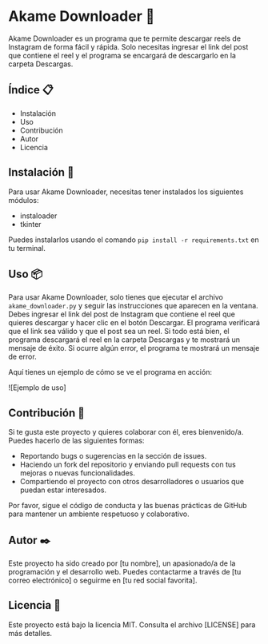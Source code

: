 # Akame Downloader 🐲

Akame Downloader es un programa que te permite descargar reels de Instagram de forma fácil y rápida. Solo necesitas ingresar el link del post que contiene el reel y el programa se encargará de descargarlo en la carpeta Descargas.

## Índice 📋

- Instalación
- Uso
- Contribución
- Autor
- Licencia

## Instalación 🔧

Para usar Akame Downloader, necesitas tener instalados los siguientes módulos:

- instaloader
- tkinter

Puedes instalarlos usando el comando `pip install -r requirements.txt` en tu terminal.

## Uso 📦

Para usar Akame Downloader, solo tienes que ejecutar el archivo `akame_downloader.py` y seguir las instrucciones que aparecen en la ventana. Debes ingresar el link del post de Instagram que contiene el reel que quieres descargar y hacer clic en el botón Descargar. El programa verificará que el link sea válido y que el post sea un reel. Si todo está bien, el programa descargará el reel en la carpeta Descargas y te mostrará un mensaje de éxito. Si ocurre algún error, el programa te mostrará un mensaje de error.

Aquí tienes un ejemplo de cómo se ve el programa en acción:

![Ejemplo de uso]

## Contribución 🙌

Si te gusta este proyecto y quieres colaborar con él, eres bienvenido/a. Puedes hacerlo de las siguientes formas:

- Reportando bugs o sugerencias en la sección de issues.
- Haciendo un fork del repositorio y enviando pull requests con tus mejoras o nuevas funcionalidades.
- Compartiendo el proyecto con otros desarrolladores o usuarios que puedan estar interesados.

Por favor, sigue el código de conducta y las buenas prácticas de GitHub para mantener un ambiente respetuoso y colaborativo.

## Autor ✒️

Este proyecto ha sido creado por [tu nombre], un apasionado/a de la programación y el desarrollo web. Puedes contactarme a través de [tu correo electrónico] o seguirme en [tu red social favorita].

## Licencia 📄

Este proyecto está bajo la licencia MIT. Consulta el archivo [LICENSE] para más detalles.
